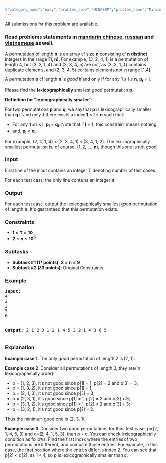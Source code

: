 ```yaml
---
{"category_name":"easy","problem_code":"MINPERM","problem_name":"Minimum Good Permutation","languages_supported":{"0":"ADA","1":"ASM","2":"BASH","3":"BF","4":"C","5":"C99 strict","6":"CAML","7":"CLOJ","8":"CLPS","9":"CPP 4.3.2","10":"CPP 6.3","11":"CPP14","12":"CS2","13":"D","14":"ERL","15":"FORT","16":"FS","17":"GO","18":"HASK","19":"ICK","20":"ICON","21":"JAVA","22":"JS","23":"kotlin","24":"LISP clisp","25":"LISP sbcl","26":"LUA","27":"NEM","28":"NICE","29":"NODEJS","30":"PAS fpc","31":"PAS gpc","32":"PERL","33":"PERL6","34":"PHP","35":"PIKE","36":"PRLG","37":"PYPY","38":"PYTH","39":"PYTH 3.5","40":"RUBY","41":"rust","42":"SCALA","43":"SCM chicken","44":"SCM guile","45":"SCM qobi","46":"ST","47":"swift","48":"TCL","49":"TEXT","50":"WSPC"},"max_timelimit":1,"source_sizelimit":50000,"problem_author":"r_64","problem_tester":"jingbo_adm","date_added":"26-07-2017","tags":{"0":"easy","1":"r_64","2":"sept17"},"editorial_url":"https://discuss.codechef.com/problems/MINPERM","time":{"view_start_date":1505122200,"submit_start_date":1505122200,"visible_start_date":1505122200,"end_date":1735669800},"layout":"problem"}
---
```

<span class="solution-visible-txt">All submissions for this problem are available.</span><h3>Read problems statements in <a target="_blank" 
href="http://www.codechef.com/download/translated/SEPT17/mandarin/MINPERM.pdf">mandarin chinese</a>, <a target="_blank" 
href="http://www.codechef.com/download/translated/SEPT17/russian/MINPERM.pdf">russian</a> and <a target="_blank" 
href="http://www.codechef.com/download/translated/SEPT17/vietnamese/MINPERM.pdf">vietnamese</a> as well.</h3>

<p> A permutation of length <b>n</b> is an array of size <b>n</b> consisting of <b>n</b> <b>distinct </b>integers in the range <b>[1, n]</b>. For example, (3, 2, 4, 1) is a permutation of length 4, but (3, 3, 1, 4) and (2, 3, 4, 5) are not, as (3, 3, 1, 4) contains duplicate elements, and (2, 3, 4, 5) contains elements not in range [1,4].</p>

<p>A permutation <b>p</b> of length <b>n</b> is <em>good</em> if and only if for any <b>1</b> ≤ <b>i</b> ≤ <b>n</b>, <b>p<sub>i</sub></b> ≠ <b>i</b>.</p>

<p>Please find the <b>lexicographically </b>smallest <em>good</em> permutation <b>p</b>.</p>

<p><b>Definition for "lexicographically smaller</b>":</p>

<p>For two permutations <b>p</b> and <b>q</b>, we say that <b>p</b> is lexicographically smaller than <b>q</b> if and only if there exists a index <b>1</b> ≤ <b>l</b> ≤ <b>n</b> such that:</p>
<ul>
	<li>For any <b>1</b> ≤ <b>i</b> &lt; <b>l</b>, <b>p<sub>i</sub></b> = <b>q</b><b><sub>i</sub></b>. Note that if <b>l</b> = <b>1</b>, this constraint means nothing.</li>
	<li>and, <b>p</b><b><sub>l</sub></b> &lt; <b>q</b><b><sub>l</sub></b>.</li>
</ul>
</p>

<p>For example, (2, 3, 1, 4) &lt; (2, 3, 4, 1) &lt; (3, 4, 1, 2). The lexicographically smallest permutation is, of course, (1, 2, ..., <b>n</b>), though this one is not <em>good</em>.</p>

<h3>Input</h3>
<p>First line of the input contains an integer <b>T</b> denoting number of test cases.</p>
<p>For each test case, the only line contains an integer <b>n</b>.</p>

<h3>Output</h3>
<p>For each test case, output the lexicographically smallest <em>good</em> permutation of length <b>n</b>. It's guaranteed that this permutation exists.</p>

<h3>Constraints</h3>
<ul>
	<li><b>1</b> ≤ <b>T</b> ≤ <b>10</b></li>
	<li><b>2</b> ≤ <b>n</b> ≤ <b>10<sup>5</sup></b></li>
</ul>

<h3>Subtasks</h3>
<ul>
	<li><b>Subtask #1 (17 points)</b>: <b>2</b> ≤ <b>n</b> ≤ <b>9</b></li>
	<li><b>Subtask #2 (83 points)</b>: Original Constraints</li>
</ul>

<h3>Example</h3>
<pre>
<b>Input:</b>
4
2
3
5
6

<b>Output:</b>
2 1
2 3 1
2 1 4 5 3
2 1 4 3 6 5
</pre>
<h3>Explanation</h3>
<p>
	<b>Example case 1. </b>The only <em>good</em> permutation of length 2 is (2, 1).</p>
<p>
	<b>Example case 2. </b>Consider all permutations of length 3, they are(in lexicographically order):</p>
<ul>
	<li>p = (1, 2, 3), it's not good since p[1] = 1, p[2] = 2 and p[3] = 3;</li>
	<li>p = (1, 3, 2), it's not good since p[1] = 1;</li>
	<li>p = (2, 1, 3), it's not good since p[3] = 3;</li>
	<li>p = (2, 3, 1), it's good since p[1] ≠ 1, p[2] ≠ 2 and p[3] ≠ 3;</li>
	<li>p = (3, 1, 2), it's good since p[1] ≠ 1, p[2] ≠ 2 and p[3] ≠ 3;</li>
	<li>p = (3, 2, 1), it's not good since p[2] = 2.</li>
</ul>
<p>Thus the minimum good one is (2, 3, 1).</p>
<p><b>Example case 3. </b>Consider two good permutations for third test case: p=(2, 1, 4, 5, 3) and q=(2, 4, 1, 5, 3), then p < q. You can check lexicographically condition as follows. Find the first index where the entries of two permutations are different, and compare those entries. For example, in this case, the first position where the entries differ is index 2. You can see that p[2] < q[2], as 1 < 4, so p is lexicographically smaller than q.</p>
